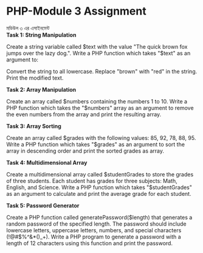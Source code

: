 # PHP-Module 3 Assignment

মডিউল ৩ এর এসাইনমেন্ট<br>
<b>Task 1: String Manipulation</b>

Create a string variable called $text with the value "The quick brown fox jumps over the lazy dog.". Write a PHP function which takes "$text" as an argument to:

Convert the string to all lowercase.
Replace "brown" with "red" in the string.
Print the modified text.


<b>Task 2: Array Manipulation</b>

Create an array called $numbers containing the numbers 1 to 10. Write a PHP function which takes the "$numbers" array as an argument to remove the even numbers from the array and print the resulting array.


<b>Task 3: Array Sorting</b>  

Create an array called $grades with the following values: 85, 92, 78, 88, 95. Write a PHP function which takes "$grades" as an argument to sort the array in descending order and print the sorted grades as array.


<b>Task 4: Multidimensional Array</b>

Create a multidimensional array called $studentGrades to store the grades of three students. Each student has grades for three subjects: Math, English, and Science. Write a PHP function which takes "$studentGrades" as an argument to calculate and print the average grade for each student. 


<b>Task 5: Password Generator</b>

Create a PHP function called generatePassword($length) that generates a random password of the specified length. The password should include lowercase letters, uppercase letters, numbers, and special characters (!@#$%^&*()_+). Write a PHP program to generate a password with a length of 12 characters using this function and print the password.
